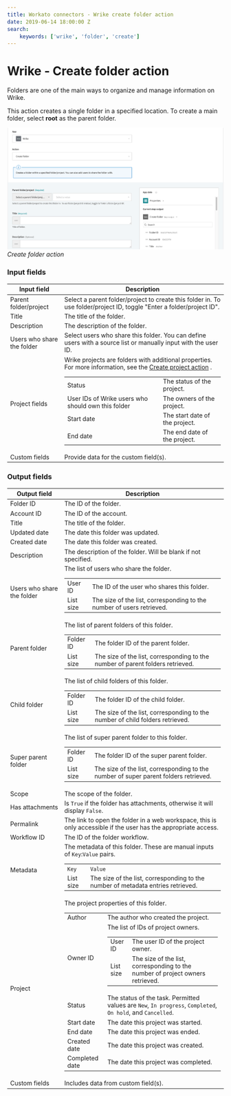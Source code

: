 ```yaml
---
title: Workato connectors - Wrike create folder action
date: 2019-06-14 18:00:00 Z
search:
    keywords: ['wrike', 'folder', 'create']
---
```


# Wrike - Create folder action

Folders are one of the main ways to organize and manage information on Wrike.

This action creates a single folder in a specified location. To create a main folder, select **root** as the parent folder.

![Create folder action](/assets/images/connectors/Wrike/create-folder-action.png)
*Create folder action*

### Input fields

<table class="unchanged rich-diff-level-one">
  <thead>
    <tr>
      <th width='25%'>Input field</th>
      <th>Description</th>
    </tr>
  </thead>
  <tbody>
    <tr>
      <td>Parent folder/project</td>
      <td>
        Select a parent folder/project to create this folder in. To use folder/project ID, toggle "Enter a folder/project ID".
      </td>
    </tr>
    <tr>
      <td>Title</td>
      <td>
        The title of the folder.
      </td>
    </tr>
    <tr>
      <td>Description</td>
      <td>
        The description of the folder.
      </td>    
    </tr>
    <tr>
      <td>Users who share the folder</td>
      <td>
        Select users who share this folder. You can define users with a source list or manually input with the user ID.
      </td>
    </tr>
    <tr>
      <td>Project fields</a></td>
      <td>
        Wrike projects are folders with additional properties. For more information, see the <a href="/connectors/wrike/create-project-action.md">Create project action</a> .
        <table>
          <tbody>
            <tr>
              <td>Status</td>
              <td>The status of the project.</td>
            </tr>
            <tr>
              <td>User IDs of Wrike users who should own this folder</td>
              <td>The owners of the project.</td>
            </tr>
            <tr>
              <td>Start date</td>
              <td>The start date of the project.</td>
            </tr>
            <tr>
              <td>End date</td>
              <td>The end date of the project.</td>
            </tr>
          </tbody>
        </table>
      </td>
    </tr>
    <tr>
      <td>Custom fields</a></td>
      <td>
        Provide data for the custom field(s).
      </td>
    </tr>
  </tbody>
</table>

### Output fields

<table class="unchanged rich-diff-level-one">
  <thead>
    <tr>
      <th width='25%'>Output field</th>
      <th>Description</th>
    </tr>
  </thead>
  <tbody>
    <tr>
      <td>Folder ID</td>
      <td>
        The ID of the folder.
      </td>
    </tr>  
    <tr>
      <td>Account ID</td>
      <td>
        The ID of the account.
      </td>
    </tr>
    <tr>
      <td>Title</td>
      <td>
        The title of the folder.
      </td>
    </tr>
    <tr>
      <td>Updated date</td>
      <td>
        The date this folder was updated.
      </td>
    </tr>
    <tr>
      <td>Created date</td>
      <td>
        The date this folder was created.
      </td>
    </tr>
    <tr>
      <td>Description</td>
      <td>
        The description of the folder. Will be blank if not specified.
      </td>
    </tr>
    <tr>
      <td>Users who share the folder</td>
      <td>
        The list of users who share the folder.
        <table>
          <tbody>
            <tr>
              <td>User ID</td>
              <td>The ID of the user who shares this folder.</td>
            </tr>
            <tr>
              <td>List size</td>
              <td>The size of the list, corresponding to the number of users retrieved.</td>
            </tr>
          </tbody>
        </table>
      </td>
    </tr>
    <tr>
      <td>Parent folder</td>
      <td>
        The list of parent folders of this folder.
        <table>
          <tbody>
            <tr>
              <td>Folder ID</td>
              <td>The folder ID of the parent folder.</td>
            </tr>
            <tr>
              <td>List size</td>
              <td>The size of the list, corresponding to the number of parent folders retrieved.</td>
            </tr>
          </tbody>
        </table>
      </td>
    </tr>
    <tr>
      <td>Child folder</td>
      <td>
        The list of child folders of this folder.
        <table>
          <tbody>
            <tr>
              <td>Folder ID</td>
              <td>The folder ID of the child folder.</td>
            </tr>
            <tr>
              <td>List size</td>
              <td>The size of the list, corresponding to the number of child folders retrieved.</td>
            </tr>
          </tbody>
        </table>
      </td>
    </tr>
    <tr>
      <td>Super parent folder</td>
      <td>
        The list of super parent folder to this folder.
        <table>
          <tbody>
            <tr>
              <td>Folder ID</td>
              <td>The folder ID of the super parent folder.</td>
            </tr>
            <tr>
              <td>List size</td>
              <td>The size of the list, corresponding to the number of super parent folders retrieved.</td>
            </tr>
          </tbody>
        </table>
      </td>
    </tr>
    <tr>
      <td>Scope</td>
      <td>
        The scope of the folder.
      </td>
    </tr>
    <tr>
      <td>Has attachments</td>
      <td>
        Is <code>True</code> if the folder has attachments, otherwise it will display <code>False</code>.
      </td>
    </tr>
    <tr>
      <td>Permalink</td>
      <td>
        The link to open the folder in a web workspace, this is only accessible if the user has the appropriate access.
      </td>
    </tr>
    <tr>
      <td>Workflow ID</td>
      <td>
        The ID of the folder workflow.
      </td>
    </tr>
    <tr>
      <td>Metadata</td>
      <td>
        The metadata of this folder. These are manual inputs of <code>Key</code>:<code>Value</code> pairs.
        <table>
          <tbody>
            <tr>
              <td><code>Key</code></td>
              <td><code>Value</code></td>
            </tr>
            <tr>
              <td>List size</td>
              <td>The size of the list, corresponding to the number of metadata entries  retrieved.</td>
            </tr>
          </tbody>
        </table>
      </td>
    </tr>
    <tr>
      <td>Project</td>
      <td>
        The project properties of this folder.
        <table>
          <tbody>
            <tr>
              <td>Author</td>
              <td>The author who created the project.</td>
            </tr>
            <tr>
              <td>Owner ID</td>
              <td>
                The list of IDs of project owners.
                <table>
                  <tbody>
                    <tr>
                      <td>User ID</td>
                      <td>The user ID of the project owner.</td>
                    </tr>
                    <tr>
                      <td>List size</td>
                      <td>The size of the list, corresponding to the number of project owners retrieved.</td>
                    </tr>
                  </tbody>
                </table>
              </td>
            </tr>
            <tr>
              <td>Status</td>
              <td>The status of the task. Permitted values are <code>New</code>, <code>In progress</code>, <code>Completed</code>, <code>On hold</code>, and <code>Cancelled</code>.</td>
            </tr>
            <tr>
              <td>Start date</td>
              <td>The date this project was started.</td>
            </tr>
            <tr>
              <td>End date</td>
              <td>The date this project was ended.</td>
            </tr>
            <tr>
              <td>Created date</td>
              <td>The date this project was created.</td>
            </tr>
            <tr>
              <td>Completed date</td>
              <td>The date this project was completed.</td>
            </tr>
          </tbody>
        </table>
      </td>
    </tr>
    <tr>
      <td>Custom fields</td>
      <td>
        Includes data from custom field(s).
      </td>
    </tr>
  </tbody>
</table>
